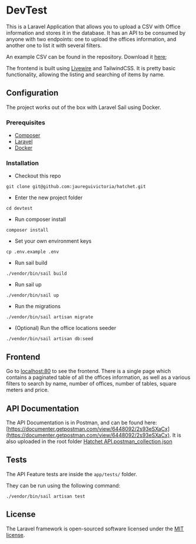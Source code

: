# DevTest

This is a Laravel Application that allows you to upload a CSV with Office information and stores it in the database. It has an API to be consumed by anyone with two endpoints: one to upload the offices information, and another one to list it with several filters.

An example CSV can be found in the repository. Download it [here](https://github.com/jaureguivictoria/hatchet/blob/main/office-data.csv);

The frontend is built using [Livewire](https://laravel-livewire.com/) and TailwindCSS. It is pretty basic functionality, allowing the listing and searching of items by name.

## Configuration

The project works out of the box with Laravel Sail using Docker.

### Prerequisites

- [Composer](https://getcomposer.org/)
- [Laravel](https://laravel.com/docs/10.x#laravel-and-docker)
- [Docker](https://laravel.com/docs/10.x#laravel-and-docker)

### Installation

- Checkout this repo
```console
git clone git@github.com:jaureguivictoria/hatchet.git
```

- Enter the new project folder
```console
cd devtest
```

- Run composer install
```console
composer install
```

- Set your own environment keys
```console
cp .env.example .env
```

- Run sail build
```console
./vendor/bin/sail build
```

- Run sail up
```console
./vendor/bin/sail up
```

- Run the migrations
```console
./vendor/bin/sail artisan migrate
```

- (Optional) Run the office locations seeder
```console
./vendor/bin/sail artisan db:seed 
```

## Frontend

Go to [localhost:80](localhost:80) to see the frontend. There is a single page which contains a paginated table of all the offices information, as well as a various filters to search by name, number of offices, number of tables, square meters and price.


## API Documentation

The API Documentation is in Postman, and can be found here: [https://documenter.getpostman.com/view/6448092/2s93eSXaCx](https://documenter.getpostman.com/view/6448092/2s93eSXaCx). It is also uploaded in the root folder [Hatchet API.postman_collection.json](https://github.com/jaureguivictoria/hatchet/blob/main/Hatchet%20API.postman_collection.json)


## Tests

The API Feature tests are inside the ```app/tests/``` folder.

They can be run using the following command:

```console
./vendor/bin/sail artisan test
```

## License

The Laravel framework is open-sourced software licensed under the [MIT license](https://opensource.org/licenses/MIT).

